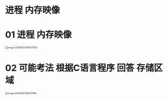 # 进程 内存映像



# 01 进程 内存映像

<img src="https://cvp.oss-cn-shanghai.aliyuncs.com/picgo/202406211830463.png" alt="image-20240621183037054" style="zoom:50%;" />



# 02 可能考法 根据C语言程序 回答 存储区域

<img src="https://cvp.oss-cn-shanghai.aliyuncs.com/picgo/202406211832545.png" alt="image-20240621183217440" style="zoom:50%;" />